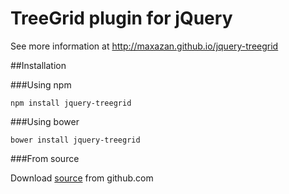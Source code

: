 TreeGrid plugin for jQuery
==================

See more information at http://maxazan.github.io/jquery-treegrid

##Installation

###Using npm
```
npm install jquery-treegrid
```

###Using bower
```
bower install jquery-treegrid
```

###From source

Download [source](https://github.com/maxazan/jquery-treegrid/archive/master.zip) from github.com
